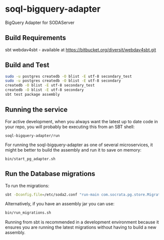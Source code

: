 soql-bigquery-adapter
=====================

BigQuery Adapter for SODAServer

## Build Requirements
sbt
webdav4sbt - available at https://bitbucket.org/diversit/webdav4sbt.git

## Build and Test

```sh
sudo -u postgres createdb -O blist -E utf-8 secondary_test
sudo -u postgres createdb -O blist -E utf-8 secondary
createdb -O blist -E utf-8 secondary_test
createdb -O blist -E utf-8 secondary
sbt test package assembly
```

## Running the service

For active development, when you always want the latest up to date code in your repo, you will probably be executing this from an SBT shell:

    soql-bigquery-adapter/run

For running the soql-bigquery-adapter as one of several microservices, it might
be better to build the assembly and run it to save on memory:

    bin/start_pg_adapter.sh

## Run the Database migrations

To run the migrations:
```sh
sbt -Dconfig.file=/etc/soda2.conf "run-main com.socrata.pg.store.MigrateSchema migrate"
```

Alternatively, if you have an assembly jar you can use:
```sh
bin/run_migrations.sh
```

Running from sbt is recommended in a development environment because
it ensures you are running the latest migrations without having to build a
new assembly.

